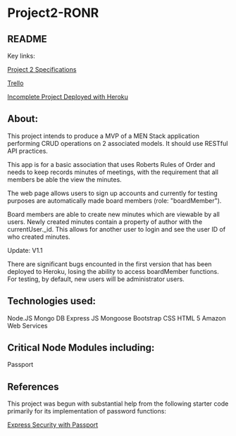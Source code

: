 # Project2-RONR
## README

Key links:

[Project 2 Specifications](https://github.com/ATL-WDI-Curriculum/projects/blob/master/project2.md)

[Trello](https://trello.com/b/VjQBkaa1/project-2-ronr)

[Incomplete Project Deployed with Heroku](https://secure-waters-81035.herokuapp.com/)

About:
--
This project intends to produce a MVP of a MEN Stack application performing CRUD operations on 2 associated models. It should use RESTful API practices.

This app is for a basic association that uses Roberts Rules of Order and needs to keep records minutes of meetings, with the requirement that all members be able the view the minutes.

The web page allows users to sign up accounts and currently for testing purposes are automatically made board members (role: "boardMember").

Board members are able to create new minutes which are viewable by all users. Newly created minutes contain a property of author with the currentUser._id.
This allows for another user to login and see the user ID of who created minutes.


Update: V1.1

There are significant bugs encounted in the first version that has been deployed to Heroku, losing the ability to access boardMember functions. For testing, by default, new users will be administrator users.





Technologies used:
--
Node.JS
Mongo DB
Express JS
Mongoose
Bootstrap
CSS
HTML 5
Amazon Web Services

Critical Node Modules including:
--
Passport



References
--
This project was begun with substantial help from the following starter code primarily for its implementation of password functions:

[Express Security with Passport](https://github.com/ATL-WDI-Curriculum/express-security-with-passport)



